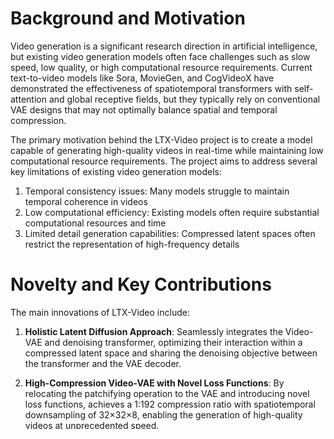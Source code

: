 # Background and Motivation
Video generation is a significant research direction in artificial intelligence, but existing video generation models often face challenges such as slow speed, low quality, or high computational resource requirements. Current text-to-video models like Sora, MovieGen, and CogVideoX have demonstrated the effectiveness of spatiotemporal transformers with self-attention and global receptive fields, but they typically rely on conventional VAE designs that may not optimally balance spatial and temporal compression.

The primary motivation behind the LTX-Video project is to create a model capable of generating high-quality videos in real-time while maintaining low computational resource requirements. The project aims to address several key limitations of existing video generation models:
1. Temporal consistency issues: Many models struggle to maintain temporal coherence in videos
2. Low computational efficiency: Existing models often require substantial computational resources and time
3. Limited detail generation capabilities: Compressed latent spaces often restrict the representation of high-frequency details

# Novelty and Key Contributions

The main innovations of LTX-Video include:

1. **Holistic Latent Diffusion Approach**: Seamlessly integrates the Video-VAE and denoising transformer, optimizing their interaction within a compressed latent space and sharing the denoising objective between the transformer and the VAE decoder.

2. **High-Compression Video-VAE with Novel Loss Functions**: By relocating the patchifying operation to the VAE and introducing novel loss functions, achieves a 1:192 compression ratio with spatiotemporal downsampling of 32×32×8, enabling the generation of high-quality videos at unprecedented speed.

3. **Innovative Architecture Design**:
   - Reconstruction GAN (rGAN): Improves the traditional GAN training framework by having the discriminator see both original and reconstructed samples, simplifying the discriminator's task
   - Multi-layer Noise Injection: Injects noise at several layers of the VAE decoder, allowing for more diverse high-frequency details
   - Uniform Log-Variance: Uses a single predicted log-variance shared across all latent channels, distributing the effect of the KL loss uniformly
   - Video DWT Loss: Introduces spatiotemporal Discrete Wavelet Transform loss to improve high-frequency detail reconstruction

4. **Faster Generation Speed**: LTX-Video is the fastest video generation model of its kind, capable of generating 121 frames at 768×512 pixels in just 2 seconds (using 20 diffusion steps on an NVIDIA H100 GPU), faster than the time it takes to watch the video.

5. **Versatile Applications**: Supports text-to-video and image-to-video generation, with the model able to be conditioned on any part of the input video through a simple timestep-based conditioning mechanism without requiring additional parameters or special tokens.

# Methodology and Realization Details

LTX-Video employs the following key technologies and methods:

1. **Video-VAE Architecture**:
   - Spatiotemporal compression of 32×32×8 with 128 channels, resulting in a total compression ratio of 1:192
   - Relocates the patchifying operation from the transformer's input to the VAE encoder for more efficient processing
   - VAE decoder performs both the final denoising step and latent-to-pixel conversion

2. **Video Transformer Architecture**:
   - Based on the Pixart-α architecture but with several enhancements
   - Uses Rotary Positional Embeddings (RoPE) instead of traditional absolute positional embeddings
   - Applies normalization to queries and keys before dot product attention computation to avoid extremely large values in attention logits

3. **Training Strategy**:
   - Employs Rectified-Flow training
   - Samples diffusion timesteps from a log-normal distribution
   - Multi-resolution training, enabling the model to generate videos of various resolutions and durations
   - Simultaneous training on images and videos

4. **Data Preparation**:
   - Uses an aesthetic model to evaluate and filter videos and images
   - Removes videos with insignificant motion and crops out black bars to standardize aspect ratios
   - Enhances metadata using an internal automatic image and video captioner to re-caption the entire training set

5. **Inference Process**:
   - Text-to-video generation: Directly generates videos from text prompts
   - Image-to-video generation: Uses the first frame as a condition to generate videos
   - Video extension: Generates longer videos conditioned on existing video segments
   - Multi-condition video generation: Generates videos based on a set of images and/or short video segments

# Key Results and Implications

LTX-Video has achieved the following major results:

1. **Performance Breakthroughs**:
   - Significantly outperforms other models of similar size in human evaluations
   - Achieves real-time video generation, faster than the time it takes to watch the video
   - Substantially reduces computational resource requirements while maintaining high quality

2. **Quality Improvements**:
   - Highly prompt-adherent video generation
   - Good temporal consistency and natural motion
   - Capable of generating detailed high-resolution videos

3. **Wide Applications**:
   - Supports text-to-video, image-to-video, keyframe animation, video extension, and more
   - Applicable to content creation, video editing, and other practical applications

4. **Open-Source Contributions**:
   - Code and pre-trained models publicly available
   - Sets a new benchmark for video generation
   - Facilitates broader research and application development

5. **Social Impact**:
   - Increases accessibility of advanced video generation technology
   - Lowers hardware requirements, making it available to more researchers and developers
   - Adopts a more sustainable approach to AI technology deployment, reducing energy consumption

The success of LTX-Video demonstrates that through carefully designed architecture and training methods, video generation efficiency can be significantly improved while maintaining high quality. This advancement opens new possibilities for future video generation research and applications.

# BibTeX Citation

```
@article{HaCohen2024LTXVideo,
  title={LTX-Video: Realtime Video Latent Diffusion},
  author={HaCohen, Yoav and Chiprut, Nisan and Brazowski, Benny and Shalem, Daniel and Moshe, Dudu and Richardson, Eitan and Levin, Eran and Shiran, Guy and Zabari, Nir and Gordon, Ori and Panet, Poriya and Weissbuch, Sapir and Kulikov, Victor and Bitterman, Yaki and Melumian, Zeev and Bibi, Ofir},
  journal={arXiv preprint arXiv:2501.00103},
  year={2024}
}
